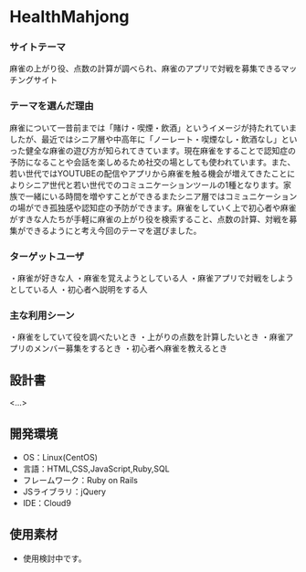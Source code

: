 # HealthMahjong

### サイトテーマ
麻雀の上がり役、点数の計算が調べられ、麻雀のアプリで対戦を募集できるマッチングサイト
　

### テーマを選んだ理由
麻雀について一昔前までは「賭け・喫煙・飲酒」というイメージが持たれていましたが、最近ではシニア層や中高年に「ノーレート・喫煙なし・飲酒なし」といった健全な麻雀の遊び方が知られてきています。現在麻雀をすることで認知症の予防になることや会話を楽しめるため社交の場としても使われています。また、若い世代ではYOUTUBEの配信やアプリから麻雀を触る機会が増えてきたことによりシニア世代と若い世代でのコミュニケーションツールの1種となります。家族で一緒にいる時間を増やすことができるまたシニア層ではコミュニケーションの場ができ孤独感や認知症の予防ができます。麻雀をしていく上で初心者や麻雀がすきな人たちが手軽に麻雀の上がり役を検索すること、点数の計算、対戦を募集ができるようにと考え今回のテーマを選びました。

### ターゲットユーザ
・麻雀が好きな人
・麻雀を覚えようとしている人
・麻雀アプリで対戦をしようとしている人
・初心者へ説明をする人

### 主な利用シーン
・麻雀をしていて役を調べたいとき
・上がりの点数を計算したいとき
・麻雀アプリのメンバー募集をするとき
・初心者へ麻雀を教えるとき

## 設計書
<...>

## 開発環境
- OS：Linux(CentOS)
- 言語：HTML,CSS,JavaScript,Ruby,SQL
- フレームワーク：Ruby on Rails
- JSライブラリ：jQuery
- IDE：Cloud9

## 使用素材
- 使用検討中です。